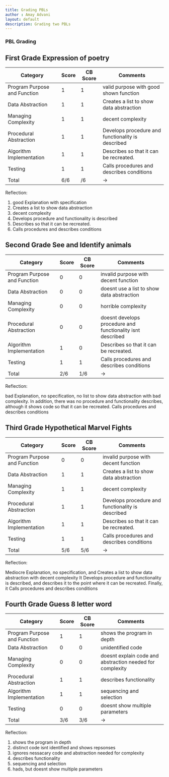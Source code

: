 ```yaml
---
title: Grading PBLs
author : Amay Advani
layout: default
description: Grading two PBLs
---
```


### PBL Grading

## First Grade Expression of poetry

| Category                | Score | CB Score | Comments |
|------------------------|-------|----------|----------|
| Program Purpose and Function | 1 | 1  | valid purpose  with good shown function  |
| Data Abstraction       | 1 | 1 | Creates a list to show data abstraction     |
| Managing Complexity    | 1 | 1 | decent complexity     |
| Procedural Abstraction | 1 | 1 | Develops procedure and functionality is described       |
| Algorithm Implementation| 1 | 1 | Describes so that it can be recreated.       |
| Testing                | 1 | 1 | Calls procedures and describes conditions      |
| Total                | 6/6 | /6 |    ->      |

Reflection: 

1) good Explanation with specification
2) Creates a list to show data abstraction 
3) decent complexity  
4) Develops procedure and functionality is described 
5) Describes so that it can be recreated.
6) Calls procedures and describes conditions 

## Second Grade See and Identify animals

| Category                | Score | CB Score | Comments |
|------------------------|-------|----------|----------|
| Program Purpose and Function | 0 | 0  | invalid purpose  with decent function  |
| Data Abstraction       | 0 | 0 | doesnt use a list to show data abstraction     |
| Managing Complexity    | 0 | 0 | horrible complexity     |
| Procedural Abstraction | 0 | 0 | doesnt develops procedure and functionality isnt described       |
| Algorithm Implementation| 1 | 0 | Describes so that it can be recreated.       |
| Testing                | 1 | 1 | Calls procedures and describes conditions      |
| Total                | 2/6 | 1/6 |    ->      |

Reflection: 

bad Explanation, no specification, no list to show data abstraction with bad complexity. In addition, there was no procedure and functionality describes, although it shows code so that it can be recreated. Calls procedures and describes conditions 

## Third Grade Hypothetical Marvel Fights 

| Category                | Score | CB Score | Comments |
|------------------------|-------|----------|----------|
| Program Purpose and Function | 0 | 0  | invalid purpose  with decent function  |
| Data Abstraction       | 1 | 1 | Creates a list to show data abstraction     |
| Managing Complexity    | 1 | 1 | decent complexity     |
| Procedural Abstraction | 1 | 1 | Develops procedure and functionality is described       |
| Algorithm Implementation| 1 | 1 | Describes so that it can be recreated.       |
| Testing                | 1 | 1 | Calls procedures and describes conditions      |
| Total                | 5/6 | 5/6 |    ->      |

Reflection: 

Mediocre Explanation, no specification, and Creates a list to show data abstraction with decent complexity It Develops procedure and functionality is described, and describes it to the point where it can be recreated. Finally, it Calls procedures and describes conditions 


## Fourth Grade Guess 8 letter word

| Category                | Score | CB Score | Comments |
|------------------------|-------|----------|----------|
| Program Purpose and Function | 1 | 1 | shows the program in depth       |
| Data Abstraction       | 0 | 0 | unidentified code          |
| Managing Complexity    | 0 | 0 | doesnt explain code and abstraction needed for complexity         |
| Procedural Abstraction | 1 | 1 | describes functionality        |
| Algorithm Implementation| 1 | 1 | sequencing and selection   |
| Testing                | 0 | 0 | doesnt show multiple parameters       |
| Total             | 3/6 | 3/6 | ->      |

Reflection: 

1) shows the program in depth
2) distinct code isnt identified and shows repsonses
3) ignores nessacary code and abstraction needed for complexity
4) describes functionality
5) sequencing and selection
6) hads, but doesnt show multiple parameters